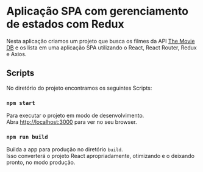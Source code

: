 # Aplicação SPA com gerenciamento de estados com Redux

Nesta aplicação criamos um projeto que busca os filmes da API [The Movie DB](https://www.themoviedb.org/) e os lista em uma
aplicação SPA utilizando o React, React Router, Redux e Axios.
## Scripts

No diretório do projeto encontramos os seguintes Scripts:

### `npm start`

Para executar o projeto em modo de desenvolvimento.\
Abra [http://localhost:3000](http://localhost:3000) para ver no seu browser.

### `npm run build`

Builda a app para produção no diretório `build`.\
Isso converterá o projeto React apropriadamente, otimizando e o deixando pronto, no modo produção.
